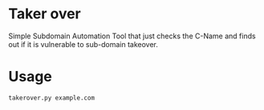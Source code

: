 # Taker over

Simple Subdomain Automation Tool that just checks the C-Name and finds out if it is vulnerable to sub-domain takeover.

# Usage 
`takerover.py example.com`
